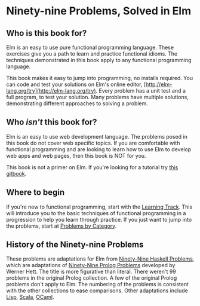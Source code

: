 # Ninety-nine Problems, Solved in Elm
## Who is this book for?

Elm is an easy to use pure functional programming language. These exercises give you a path to learn and practice functional idioms. The techniques demonstrated in this book apply to any functional programming language. 

This book makes it easy to jump into programming, no installs required. You can code and test your solutions on Elm's online editor, [http://elm-lang.org/try](http://elm-lang.org/try). Every problem has a unit test and a full program, to test your solution. Many problems have multiple solutions, demonstrating different approaches to solving a problem. 

## Who *isn't* this book for?
Elm is an easy to use web development language. The problems posed in this book do not cover web specific topics. If you are comfortable with functional programming and are looking to learn how to use Elm to develop web apps and web pages, then this book is NOT for you.

This book is not a primer on Elm. If you're looking for a tutorial try [this gitbook](https://www.gitbook.com/book/sporto/elm-tutorial/). 

## Where to begin
If you're new to functional programming, start with the [Learning Track](learning_track.md). This will introduce you to the basic techniques of functional programming in a progression to help you learn through practice. If you just want to jump into the problems, start at [Problems by Category](the_problems.md). 

## History of the Ninety-nine Problems 

These problems are adaptations for Elm from [Ninety-Nine Haskell Problems](https://wiki.haskell.org/H-99:_Ninety-Nine_Haskell_Problems), which are adaptations of [Ninety-Nine Prolog Problems](https://sites.google.com/site/prologsite/prolog-problems) developed by Werner Hett. The title is more figurative than literal. There weren't 99 problems in the original Prolog collection. A few of the original Prolog problems don't apply to Elm. The numbering of the problems is consistent with the other collections to ease comparisons. Other adaptations include [Lisp](http://www.informatimago.com/develop/lisp/l99/), [Scala](http://aperiodic.net/phil/scala/s-99/), [OCaml](https://ocaml.org/learn/tutorials/99problems.html). 


